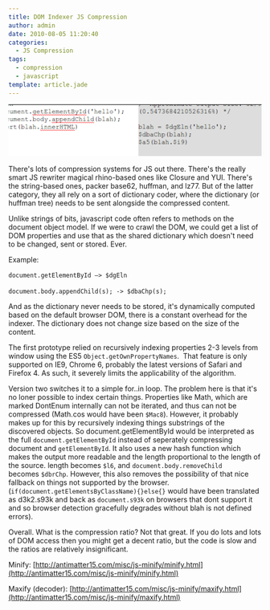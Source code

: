 ```yaml
---
title: DOM Indexer JS Compression
author: admin
date: 2010-08-05 11:20:40
categories:
  - JS Compression
tags:
  - compression
  - javascript
template: article.jade
---
```


[![](Screenshot.png "Screenshot")](Screenshot.png)

There's lots of compression systems for JS out there. There's the really smart JS rewriter magical rhino-based ones like Closure and YUI. There's the string-based ones, packer base62, huffman, and lz77\. But of the latter category, they all rely on a sort of dictionary coder, where the dictionary (or huffman tree) needs to be sent alongside the compressed content.

Unlike strings of bits, javascript code often refers to methods on the document object model. If we were to crawl the DOM, we could get a list of DOM properties and use that as the shared dictionary which doesn't need to be changed, sent or stored. Ever.

Example:

	document.getElementById —> $dgEln

	document.body.appendChild(s); -> $dbaChp(s);

And as the dictionary never needs to be stored, it's dynamically computed based on the default browser DOM, there is a constant overhead for the indexer. The dictionary does not change size based on the size of the content.

The first prototype relied on recursively indexing properties 2-3 levels from window using the ES5 `Object.getOwnPropertyNames`.  That feature is only supported on IE9, Chrome 6, probably the latest versions of Safari and Firefox 4\. As such, it severely limits the applicability of the algorithm.

Version two switches it to a simple for..in loop. The problem here is that it's no loner possible to index certain things. Properties like Math, which are marked DontEnum internally can not be iterated, and thus can not be compressed (Math.cos would have been `$Mac8`). However, it probably makes up for this by recursively indexing things substrings of the discovered objects. So document.getElementById would be interpreted as the full `document.getElementById` instead of seperately compressing document and `getElementById`. It also uses a new hash function which makes the output more readable and the length proportional to the length of the source. length becomes `$l6`, and `document.body.removeChild` becomes `$dbrChp`. However, this also removes the possibility of that nice fallback on things not supported by the browser. (`if(document.getElementsByClassName){}else{}` would have been translated as d3k2.s93k and back as `document.s93k` on browsers that dont support it and so browser detection gracefully degrades without blah is not defined errors).

Overall. What is the compression ratio? Not that great. If you do lots and lots of DOM access then you might get a decent ratio, but the code is slow and the ratios are relatively insignificant.

Minify: [http://antimatter15.com/misc/js-minify/minify.html](http://antimatter15.com/misc/js-minify/minify.html)

Maxify (decoder): [http://antimatter15.com/misc/js-minify/maxify.html](http://antimatter15.com/misc/js-minify/maxify.html)

